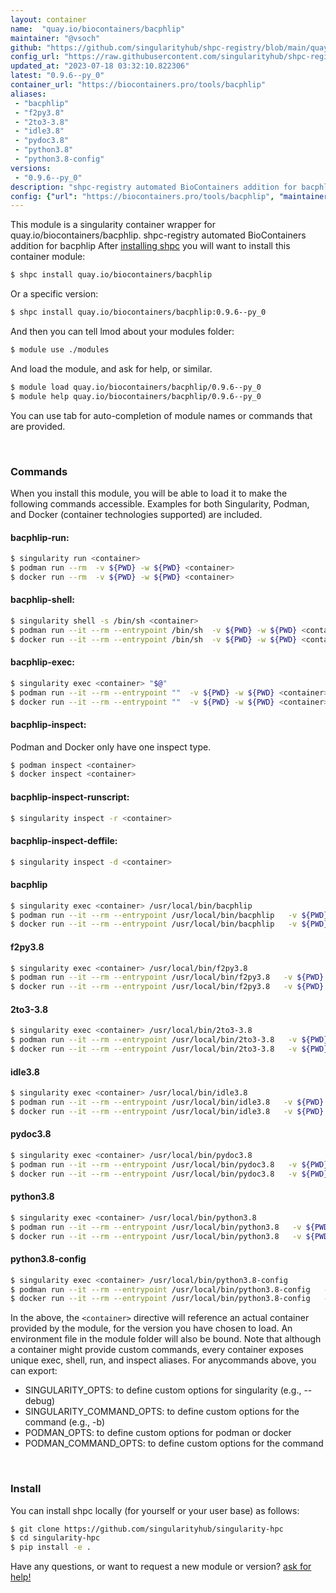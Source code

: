 ```yaml
---
layout: container
name:  "quay.io/biocontainers/bacphlip"
maintainer: "@vsoch"
github: "https://github.com/singularityhub/shpc-registry/blob/main/quay.io/biocontainers/bacphlip/container.yaml"
config_url: "https://raw.githubusercontent.com/singularityhub/shpc-registry/main/quay.io/biocontainers/bacphlip/container.yaml"
updated_at: "2023-07-18 03:32:10.822306"
latest: "0.9.6--py_0"
container_url: "https://biocontainers.pro/tools/bacphlip"
aliases:
 - "bacphlip"
 - "f2py3.8"
 - "2to3-3.8"
 - "idle3.8"
 - "pydoc3.8"
 - "python3.8"
 - "python3.8-config"
versions:
 - "0.9.6--py_0"
description: "shpc-registry automated BioContainers addition for bacphlip"
config: {"url": "https://biocontainers.pro/tools/bacphlip", "maintainer": "@vsoch", "description": "shpc-registry automated BioContainers addition for bacphlip", "latest": {"0.9.6--py_0": "sha256:5fa4c9c8384b700bb7549e62634002197be5ea68c4017d0182d1184c2b236447"}, "tags": {"0.9.6--py_0": "sha256:5fa4c9c8384b700bb7549e62634002197be5ea68c4017d0182d1184c2b236447"}, "docker": "quay.io/biocontainers/bacphlip", "aliases": {"bacphlip": "/usr/local/bin/bacphlip", "f2py3.8": "/usr/local/bin/f2py3.8", "2to3-3.8": "/usr/local/bin/2to3-3.8", "idle3.8": "/usr/local/bin/idle3.8", "pydoc3.8": "/usr/local/bin/pydoc3.8", "python3.8": "/usr/local/bin/python3.8", "python3.8-config": "/usr/local/bin/python3.8-config"}}
---
```


This module is a singularity container wrapper for quay.io/biocontainers/bacphlip.
shpc-registry automated BioContainers addition for bacphlip
After [installing shpc](#install) you will want to install this container module:


```bash
$ shpc install quay.io/biocontainers/bacphlip
```

Or a specific version:

```bash
$ shpc install quay.io/biocontainers/bacphlip:0.9.6--py_0
```

And then you can tell lmod about your modules folder:

```bash
$ module use ./modules
```

And load the module, and ask for help, or similar.

```bash
$ module load quay.io/biocontainers/bacphlip/0.9.6--py_0
$ module help quay.io/biocontainers/bacphlip/0.9.6--py_0
```

You can use tab for auto-completion of module names or commands that are provided.

<br>

### Commands

When you install this module, you will be able to load it to make the following commands accessible.
Examples for both Singularity, Podman, and Docker (container technologies supported) are included.

#### bacphlip-run:

```bash
$ singularity run <container>
$ podman run --rm  -v ${PWD} -w ${PWD} <container>
$ docker run --rm  -v ${PWD} -w ${PWD} <container>
```

#### bacphlip-shell:

```bash
$ singularity shell -s /bin/sh <container>
$ podman run --it --rm --entrypoint /bin/sh  -v ${PWD} -w ${PWD} <container>
$ docker run --it --rm --entrypoint /bin/sh  -v ${PWD} -w ${PWD} <container>
```

#### bacphlip-exec:

```bash
$ singularity exec <container> "$@"
$ podman run --it --rm --entrypoint ""  -v ${PWD} -w ${PWD} <container> "$@"
$ docker run --it --rm --entrypoint ""  -v ${PWD} -w ${PWD} <container> "$@"
```

#### bacphlip-inspect:

Podman and Docker only have one inspect type.

```bash
$ podman inspect <container>
$ docker inspect <container>
```

#### bacphlip-inspect-runscript:

```bash
$ singularity inspect -r <container>
```

#### bacphlip-inspect-deffile:

```bash
$ singularity inspect -d <container>
```


#### bacphlip

```bash
$ singularity exec <container> /usr/local/bin/bacphlip
$ podman run --it --rm --entrypoint /usr/local/bin/bacphlip   -v ${PWD} -w ${PWD} <container> -c " $@"
$ docker run --it --rm --entrypoint /usr/local/bin/bacphlip   -v ${PWD} -w ${PWD} <container> -c " $@"
```


#### f2py3.8

```bash
$ singularity exec <container> /usr/local/bin/f2py3.8
$ podman run --it --rm --entrypoint /usr/local/bin/f2py3.8   -v ${PWD} -w ${PWD} <container> -c " $@"
$ docker run --it --rm --entrypoint /usr/local/bin/f2py3.8   -v ${PWD} -w ${PWD} <container> -c " $@"
```


#### 2to3-3.8

```bash
$ singularity exec <container> /usr/local/bin/2to3-3.8
$ podman run --it --rm --entrypoint /usr/local/bin/2to3-3.8   -v ${PWD} -w ${PWD} <container> -c " $@"
$ docker run --it --rm --entrypoint /usr/local/bin/2to3-3.8   -v ${PWD} -w ${PWD} <container> -c " $@"
```


#### idle3.8

```bash
$ singularity exec <container> /usr/local/bin/idle3.8
$ podman run --it --rm --entrypoint /usr/local/bin/idle3.8   -v ${PWD} -w ${PWD} <container> -c " $@"
$ docker run --it --rm --entrypoint /usr/local/bin/idle3.8   -v ${PWD} -w ${PWD} <container> -c " $@"
```


#### pydoc3.8

```bash
$ singularity exec <container> /usr/local/bin/pydoc3.8
$ podman run --it --rm --entrypoint /usr/local/bin/pydoc3.8   -v ${PWD} -w ${PWD} <container> -c " $@"
$ docker run --it --rm --entrypoint /usr/local/bin/pydoc3.8   -v ${PWD} -w ${PWD} <container> -c " $@"
```


#### python3.8

```bash
$ singularity exec <container> /usr/local/bin/python3.8
$ podman run --it --rm --entrypoint /usr/local/bin/python3.8   -v ${PWD} -w ${PWD} <container> -c " $@"
$ docker run --it --rm --entrypoint /usr/local/bin/python3.8   -v ${PWD} -w ${PWD} <container> -c " $@"
```


#### python3.8-config

```bash
$ singularity exec <container> /usr/local/bin/python3.8-config
$ podman run --it --rm --entrypoint /usr/local/bin/python3.8-config   -v ${PWD} -w ${PWD} <container> -c " $@"
$ docker run --it --rm --entrypoint /usr/local/bin/python3.8-config   -v ${PWD} -w ${PWD} <container> -c " $@"
```



In the above, the `<container>` directive will reference an actual container provided
by the module, for the version you have chosen to load. An environment file in the
module folder will also be bound. Note that although a container
might provide custom commands, every container exposes unique exec, shell, run, and
inspect aliases. For anycommands above, you can export:

 - SINGULARITY_OPTS: to define custom options for singularity (e.g., --debug)
 - SINGULARITY_COMMAND_OPTS: to define custom options for the command (e.g., -b)
 - PODMAN_OPTS: to define custom options for podman or docker
 - PODMAN_COMMAND_OPTS: to define custom options for the command

<br>

### Install

You can install shpc locally (for yourself or your user base) as follows:

```bash
$ git clone https://github.com/singularityhub/singularity-hpc
$ cd singularity-hpc
$ pip install -e .
```

Have any questions, or want to request a new module or version? [ask for help!](https://github.com/singularityhub/singularity-hpc/issues)